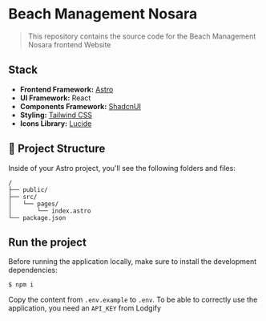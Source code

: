 # Beach Management Nosara

> This repository contains the source code for the Beach Management Nosara frontend Website

## Stack

-   **Frontend Framework:** [Astro](https://astro.build/)
-   **UI Framework:** React
-   **Components Framework:** [ShadcnUI](https://ui.shadcn.com/)
-   **Styling:** [Tailwind CSS](https://tailwindcss.com/)
-   **Icons Library:** [Lucide](https://lucide.dev/)

## 🚀 Project Structure

Inside of your Astro project, you'll see the following folders and files:

```text
/
├── public/
├── src/
│   └── pages/
│       └── index.astro
└── package.json
```

## Run the project

Before running the application locally, make sure to install the development dependencies:

```
$ npm i
```

Copy the content from `.env.example` to `.env`. To be able to correctly use the application, you need an `API_KEY` from Lodgify
